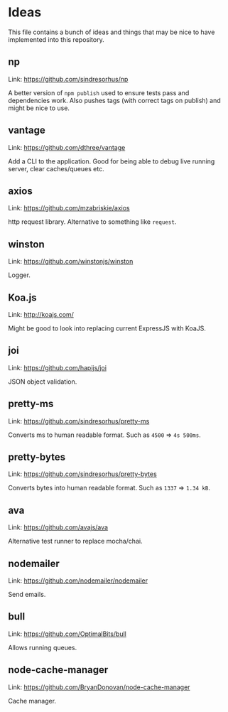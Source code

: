 # Ideas
This file contains a bunch of ideas and things that may be nice to have implemented into this repository.

## np
Link: https://github.com/sindresorhus/np

A better version of `npm publish` used to ensure tests pass and dependencies work. Also pushes tags (with correct tags on publish) and might be nice to use.

## vantage
Link: https://github.com/dthree/vantage

Add a CLI to the application. Good for being able to debug live running server, clear caches/queues etc.

## axios
Link: https://github.com/mzabriskie/axios

http request library. Alternative to something like `request`.

## winston
Link: https://github.com/winstonjs/winston

Logger.

## Koa.js
Link: http://koajs.com/

Might be good to look into replacing current ExpressJS with KoaJS.

## joi
Link: https://github.com/hapijs/joi

JSON object validation.

## pretty-ms
Link: https://github.com/sindresorhus/pretty-ms

Converts ms to human readable format. Such as `4500` => `4s 500ms`.

## pretty-bytes
Link: https://github.com/sindresorhus/pretty-bytes

Converts bytes into human readable format. Such as `1337` => `1.34 kB`.

## ava
Link: https://github.com/avajs/ava

Alternative test runner to replace mocha/chai.

## nodemailer
Link: https://github.com/nodemailer/nodemailer

Send emails.

## bull
Link: https://github.com/OptimalBits/bull

Allows running queues.

## node-cache-manager
Link: https://github.com/BryanDonovan/node-cache-manager

Cache manager.